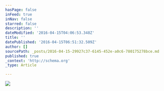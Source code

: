 ```yaml
---
hasPage: false
inFeed: true
inNav: false
starred: false
description: ''
dateModified: '2016-04-15T04:06:53.348Z'
title: ''
datePublished: '2016-04-15T06:51:32.509Z'
author: []
sourcePath: _posts/2016-04-15-29927c37-6145-452e-a0c6-780175278bce.md
published: true
_context: 'http://schema.org'
_type: Article

---
```

![](https://the-grid-user-content.s3-us-west-2.amazonaws.com/a7e9c5bf-8705-433d-88de-828fbcb83c8b.jpg)